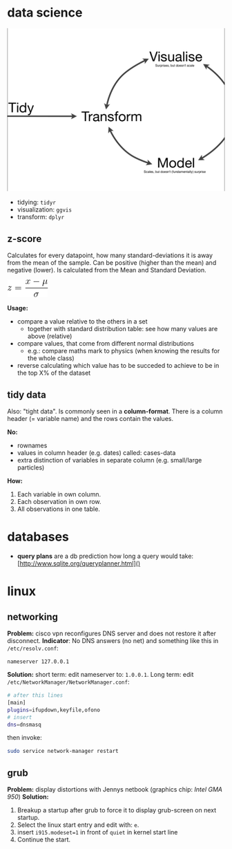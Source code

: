# data science

![data manipulation cycle](./img/data_modeling.png "data manipulation cycle")

* tidying: `tidyr`
* visualization: `ggvis`
* transform: `dplyr`

## z-score  

Calculates for every datapoint,
how many standard-deviations it is away from the mean of the sample.
Can be positive (higher than the mean) and negative (lower).
Is calculated from the Mean and Standard Deviation.

![z-score](./img/z-score.gif "Z-Score")

**Usage:**
* compare a value relative to the others in a set 
    * together with standard distribution table: see how many values are above (relative)
* compare values, that come from different normal distributions
    * e.g.: compare maths mark to physics (when knowing the results for the whole class)
* reverse calculating which value has to be succeded to achieve to be in the top X% of the dataset

## tidy data  

Also: "tight data".
Is commonly seen in a **column-format**.
There is a column header (= variable name) and the rows contain the values.

**No:**
* rownames  
* values in column header (e.g. dates) called: cases-data
* extra distinction of variables in separate column (e.g. small/large particles)

**How:**
1. Each variable in own column.
2. Each observation in own row.
3. All observations in one table.

# databases 

* **query plans** are a db prediction how long a query would take: [http://www.sqlite.org/queryplanner.html]()

# linux 

## networking

**Problem:** cisco vpn reconfigures DNS server and does not restore it after disconnect.
**Indicator**: No DNS answers (no net) and something like this in `/etc/resolv.conf`:

```
nameserver 127.0.0.1
```

**Solution:** short term: edit nameserver to: `1.0.0.1`.
Long term: edit `/etc/NetworkManager/NetworkManager.conf`:

```bash
# after this lines
[main]
plugins=ifupdown,keyfile,ofono
# insert
dns=dnsmasq
```

then invoke:

```bash 
sudo service network-manager restart
```

## grub

**Problem:** display distortions with Jennys netbook (graphics chip: *Intel GMA 950*)
**Solution:** 

1. Breakup a startup after grub to force it to display grub-screen on next startup.
2. Select the linux start entry and edit with: `e`.
3. insert `i915.modeset=1` in front of `quiet` in kernel start line
4. Continue the start.
